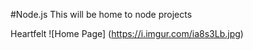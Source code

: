 #Node.js
This will be home to node projects


Heartfelt
![Home Page] (https://i.imgur.com/ia8s3Lb.jpg)

